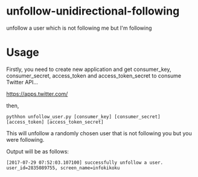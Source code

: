 # unfollow-unidirectional-following
unfollow a user which is not following me but I'm following

# Usage
Firstly, you need to create new application and get consumer_key, consumer_secret, access_token and  access_token_secret to consume Twitter API...

https://apps.twitter.com/

then, 
```
pythhon unfollow_user.py [consumer_key] [consumer_secret] [access_token] [access_token_secret]
```

This will unfollow a randomly chosen user that is not following you but you were following.

Output will be as follows:

```
[2017-07-29 07:52:03.107100] successfully unfollow a user. user_id=2835089755, screen_name=infokikoku
```
